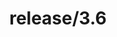 ---
title: "release/3.6"
description: >
  release/3.6 CHANGELOG 汇总，最近发布版本: v3.6.13 , 时间: 2021-04-16
weight: -36
---